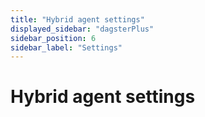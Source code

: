 ```yaml
---
title: "Hybrid agent settings"
displayed_sidebar: "dagsterPlus"
sidebar_position: 6
sidebar_label: "Settings"
---
```


# Hybrid agent settings